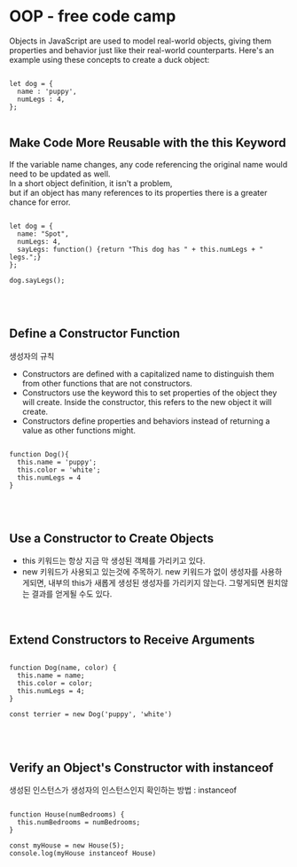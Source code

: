 # OOP - free code camp

Objects in JavaScript are used to model real-world objects, giving them properties and behavior just like their real-world counterparts. Here's an example using these concepts to create a duck object:

<pre>
<code>
let dog = {
  name : 'puppy',
  numLegs : 4,
};
</code>
</pre>

## Make Code More Reusable with the this Keyword

If the variable name changes, any code referencing the original name would need to be updated as well.  
In a short object definition, it isn't a problem,  
but if an object has many references to its properties there is a greater chance for error.

<pre>
<code>
let dog = {
  name: "Spot",
  numLegs: 4,
  sayLegs: function() {return "This dog has " + this.numLegs + " legs.";}
};

dog.sayLegs();
</code>
</pre>

<br>

## Define a Constructor Function

생성자의 규칙

- Constructors are defined with a capitalized name to distinguish them from other functions that are not constructors.
- Constructors use the keyword this to set properties of the object they will create. Inside the constructor, this refers to the new object it will create.
- Constructors define properties and behaviors instead of returning a value as other functions might.

<pre>
<code>
function Dog(){
  this.name = 'puppy';
  this.color = 'white';
  this.numLegs = 4
}
</code>
</pre>

<br>

## Use a Constructor to Create Objects

- this 키워드는 항상 지금 막 생성된 객체를 가리키고 있다.
- new 키워드가 사용되고 있는것에 주목하기. new 키워드가 없이 생성자를 사용하게되면, 내부의 this가 새롭게 생성된 생성자를 가리키지 않는다. 그렇게되면 원치않는 결과를 얻게될 수도 있다.

<br>

## Extend Constructors to Receive Arguments

<pre>
<code>
function Dog(name, color) {
  this.name = name;
  this.color = color;
  this.numLegs = 4;
}

const terrier = new Dog('puppy', 'white')
</code>
</pre>

<br>

## Verify an Object's Constructor with instanceof

생성된 인스턴스가 생성자의 인스턴스인지 확인하는 방법 : instanceof

<pre>
<code>
function House(numBedrooms) {
  this.numBedrooms = numBedrooms;
}

const myHouse = new House(5);
console.log(myHouse instanceof House)
</code>
</pre>
